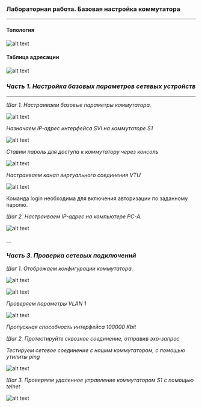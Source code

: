 ### Лабораторная работа. Базовая настройка коммутатора
___
#### 	Топология
![alt text](https://github.com/Eliminir/OTUSLABS/blob/Labs/схема.jpg)

#### Таблица адресации
![alt text](https://github.com/Eliminir/OTUSLABS/blob/Labs/таблица.JPG)

### *Часть 1. Настройка базовых параметров сетевых устройств* ###
___
*Шаг 1. Настраиваем базовые параметры коммутатора.*


![alt text](https://github.com/Eliminir/OTUSLABS/blob/Labs/1.JPG)


*Назначаем IP-адрес интерфейса SVI на коммутаторе S1*


![alt text](https://github.com/Eliminir/OTUSLABS/blob/Labs/2.JPG)


*Ставим пароль для доступа к коммутатору через консоль*


![alt text](https://github.com/Eliminir/OTUSLABS/blob/Labs/3.JPG)

*Настраиваем канал виртуального соединения VTU*


![alt text](https://github.com/Eliminir/OTUSLABS/blob/Labs/4.JPG)

Команда login необходима для включения авторизации по заданному паролю.

*Шаг 2. Настраиваем IP-адрес на компьютере PC-A.*


![alt text](https://github.com/Eliminir/OTUSLABS/blob/Labs/5.JPG)

__
### *Часть 3. Проверка сетевых подключений* ###

*Шаг 1. Отоброжаем конфигурации коммутатора.*

![alt text](https://github.com/Eliminir/OTUSLABS/blob/Labs/7.JPG)


![alt text](https://github.com/Eliminir/OTUSLABS/blob/Labs/6.JPG)

*Проверяем параметры VLAN 1*

![alt text](https://github.com/Eliminir/OTUSLABS/blob/Labs/8.JPG)

*Пропускная способность интерфейса 100000 Kbit*

*Шаг 2. Протестируйте сквозное соединение, отправив эхо-запрос*

*Тестируем сетевое соединение c нашим коммутатором, с помощью утилиты ping*

![alt text](https://github.com/Eliminir/OTUSLABS/blob/Labs/9.JPG)


*Шаг 3. Проверяем удаленное управление коммутатором S1 с помощью telnet*


![alt text](https://github.com/Eliminir/OTUSLABS/blob/Labs/10.JPG)

